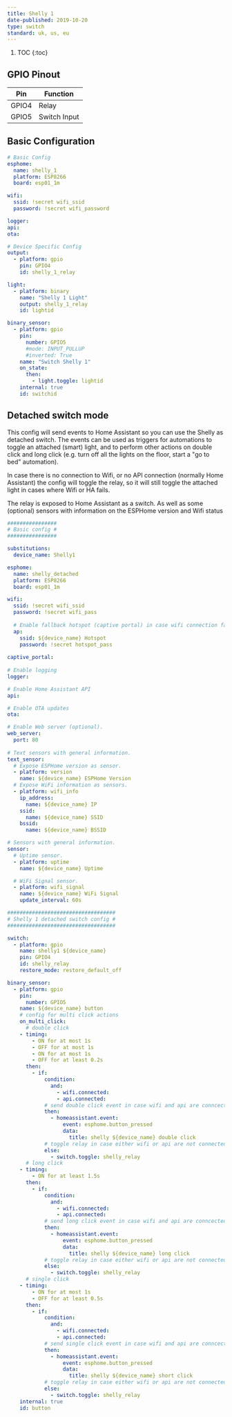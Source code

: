 ```yaml
---
title: Shelly 1
date-published: 2019-10-20
type: switch
standard: uk, us, eu
---
```


1. TOC
{:toc}

## GPIO Pinout

| Pin     | Function                           |
|---------|------------------------------------|
| GPIO4   | Relay                              |
| GPIO5   | Switch Input                       |

## Basic Configuration

```yaml
# Basic Config
esphome:
  name: shelly_1
  platform: ESP8266
  board: esp01_1m

wifi:
  ssid: !secret wifi_ssid
  password: !secret wifi_password

logger:
api:
ota:

# Device Specific Config
output:
  - platform: gpio
    pin: GPIO4
    id: shelly_1_relay

light:
  - platform: binary
    name: "Shelly 1 Light"
    output: shelly_1_relay
    id: lightid

binary_sensor:
  - platform: gpio
    pin:
      number: GPIO5
      #mode: INPUT_PULLUP
      #inverted: True
    name: "Switch Shelly 1"
    on_state:
      then:
        - light.toggle: lightid
    internal: true
    id: switchid
```
## Detached switch mode
This config will send events to Home Assistant so you can use the Shelly as detached switch. The events can be used as triggers for automations to toggle an attached (smart) light, and to perform other actions on double click and long click (e.g. turn off all the lights on the floor, start a "go to bed" automation).

In case there is no connection to Wifi, or no API connection (normally Home Assistant) the config will toggle the relay, so it will still toggle the attached light in cases where Wifi or HA fails.

The relay is exposed to Home Assistant as a switch. As well as  some (optional) sensors with information on the ESPHome version and Wifi status

```yaml
################
# Basic config #
################

substitutions:
  device_name: Shelly1

esphome:
  name: shelly_detached
  platform: ESP8266
  board: esp01_1m

wifi:
  ssid: !secret wifi_ssid
  password: !secret wifi_pass
  
  # Enable fallback hotspot (captive portal) in case wifi connection fails
  ap:
    ssid: ${device_name} Hotspot
    password: !secret hotspot_pass
  
captive_portal:
  
# Enable logging
logger:

# Enable Home Assistant API
api:

# Enable OTA updates
ota:

# Enable Web server (optional).
web_server:
  port: 80
  
# Text sensors with general information.
text_sensor:
  # Expose ESPHome version as sensor.
  - platform: version
    name: ${device_name} ESPHome Version
  # Expose WiFi information as sensors.
  - platform: wifi_info
    ip_address:
      name: ${device_name} IP
    ssid:
      name: ${device_name} SSID
    bssid:
      name: ${device_name} BSSID

# Sensors with general information.
sensor:
  # Uptime sensor.
  - platform: uptime
    name: ${device_name} Uptime

  # WiFi Signal sensor.
  - platform: wifi_signal
    name: ${device_name} WiFi Signal
    update_interval: 60s

###################################
# Shelly 1 detached switch config #
###################################

switch:
  - platform: gpio
    name: shelly1 ${device_name}
    pin: GPIO4
    id: shelly_relay
    restore_mode: restore_default_off

binary_sensor:
  - platform: gpio
    pin:
      number: GPIO5
    name: ${device_name} button
    # config for multi click actions
    on_multi_click:
      # double click
    - timing:
        - ON for at most 1s
        - OFF for at most 1s
        - ON for at most 1s
        - OFF for at least 0.2s
      then: 
        - if: 
            condition: 
              and: 
                - wifi.connected:
                - api.connected:
            # send double click event in case wifi and api are conncected
            then: 
              - homeassistant.event:
                  event: esphome.button_pressed
                  data:
                    title: shelly ${device_name} double click
            # toggle relay in case either wifi or api are not connected
            else: 
              - switch.toggle: shelly_relay
      # long click
    - timing:
        - ON for at least 1.5s
      then: 
        - if: 
            condition: 
              and: 
                - wifi.connected:
                - api.connected:
            # send long click event in case wifi and api are conncected
            then: 
              - homeassistant.event:
                  event: esphome.button_pressed
                  data:
                    title: shelly ${device_name} long click
            # toggle relay in case either wifi or api are not connected
            else: 
              - switch.toggle: shelly_relay
      # single click
    - timing:
        - ON for at most 1s
        - OFF for at least 0.5s
      then: 
        - if: 
            condition: 
              and: 
                - wifi.connected:
                - api.connected:
            # send single click event in case wifi and api are conncected
            then: 
              - homeassistant.event:
                  event: esphome.button_pressed
                  data:
                    title: shelly ${device_name} short click
            # toggle relay in case either wifi or api are not connected
            else: 
              - switch.toggle: shelly_relay 
    internal: true
    id: button
```
